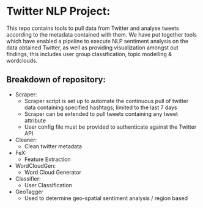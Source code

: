 # Twitter NLP Project:

This repo contains tools to pull data from Twitter and analyse tweets according to the metadata contained with them. We have put together tools which have enabled a pipeline to execute NLP sentiment analysis on the data obtained Twitter, as well as providing visualization amongst out findings, this includes user group classification, topic modelling & wordclouds.

## Breakdown of repository:

- Scraper:
  - Scraper script is set up to automate the continuous pull of twitter data containing specified hashtags; limited to the last 7 days
  - Scraper can be extended to pull tweets containing any tweet attribute
  - User config file must be provided to authenticate against the Twitter API
- Cleaner:
  - Clean twitter metadata
- FeX:
  - Feature Extraction
- WordCloudGen:
  - Word Cloud Generator
- Classifier:
  - User Classification
- GeoTagger
  - Used to determine geo-spatial sentiment analysis / region based
